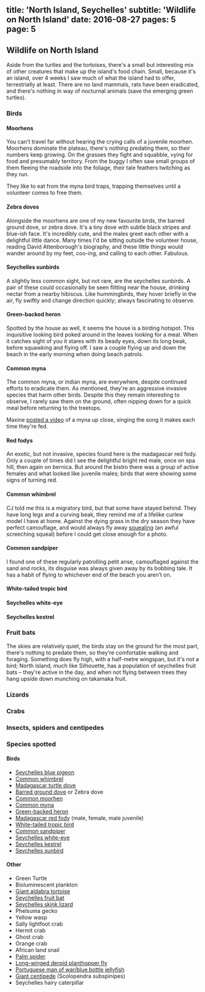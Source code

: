 title: 'North Island, Seychelles'
subtitle: 'Wildlife on North Island'
date: 2016-08-27
pages: 5
page: 5
---

## Wildlife on North Island

Aside from the turtles and the tortoises, there's a small but interesting mix of other creatures that make up the island's food chain. Small, because it's an island, over 4 weeks I saw much of what the island had to offer, terrestrially at least. There are no land mammals, rats have been eradicated, and there's nothing in way of nocturnal animals (save the emerging green turtles).

### Birds

#### Moorhens

You can't travel far without hearing the crying calls of a juvenile moorhen. Moorhens dominate the plateau, there's nothing predating them, so their numbers keep growing. On the grasses they fight and squabble, vying for food and presumably territory. From the buggy I often saw small groups of them fleeing the roadside into the foliage, their tale feathers twitching as they run.

They like to eat from the myna bird traps, trapping themselves until a volunteer comes to free them.

#### Zebra doves

Alongside the moorhens are one of my new favourite birds, the barred ground dove, or zebra dove. It's a tiny dove with subtle black stripes and blue-ish face. It's incredibly cute, and the males greet each other with a delightful little dance. Many times I'd be sitting outside the volunteer house, reading David Attenborough's biography, and these little things would wander around by my feet, coo-ing, and calling to each other. Fabulous.

#### Seychelles sunbirds

A slightly less common sight, but not rare, are the seychelles sunbirds. A pair of these could occasionally be seen flitting near the house, drinking nectar from a nearby hibiscus. Like hummingbirds, they hover briefly in the air, fly swiftly and change direction quickly; always fascinating to observe.

#### Green-backed heron

Spotted by the house as well, it seems the house is a birding hotspot. This inquisitive looking bird poked around in the leaves looking for a meal. When it catches sight of you it stares with its beady eyes, down its long beak, before squawking and flying off. I saw a couple flying up and down the beach in the early morning when doing beach patrols.

#### Common myna

The common myna, or indian myna, are everywhere, despite continued efforts to eradicate them. As mentioned, they're an aggressive invasive species that harm other birds. Despite this they remain interesting to observe, I rarely saw them on the ground, often nipping down for a quick meal before returning to the treetops.

Maxine [posted a video](https://www.instagram.com/p/BJPsmxmBO42/) of a myna up close, singing the song it makes each time they're fed.

#### Red fodys

An exotic, but not invasive, species found here is the madagascar red fody. Only a couple of times did I see the delightful bright red male, once on spa hill, then again on bernica. But around the bistro there was a group of active females and what looked like juvenile males; birds that were showing some signs of turning red.

#### Common whimbrel

CJ told me this is a migratory bird, but that some have stayed behind. They have long legs and a curving beak, they remind me of a lifelike curlew model I have at home. Against the dying grass in the dry season they have perfect camouflage, and would always fly away [squealing](http://www.audubon.org/field-guide/bird/whimbrel) (an awful screeching squeal) before I could get close enough for a photo.

#### Common sandpiper

I found one of these regularly patrolling petit anse, camouflaged against the sand and rocks, its disguise was always given away by its bobbing tale. It has a habit of flying to whichever end of the beach you aren’t on.

#### White-tailed tropic bird


#### Seychelles white-eye

#### Seychelles kestrel


### Fruit bats

The skies are relatively quiet, the birds stay on the ground for the most part, there's nothing to predate them, so they’re comfortable walking and foraging. Something does fly high, with a half-metre wingspan, but it's not a bird; North Island, much like Silhouette, has a population of seychelles fruit bats – they're active in the day, and when not flying between trees they hang upside down munching on takamaka fruit.

### Lizards

### Crabs

### Insects, spiders and centipedes

### Species spotted

#### Birds
* [Seychelles blue pigeon](https://en.wikipedia.org/wiki/Seychelles_blue_pigeon)
* [Common whimbrel](https://en.wikipedia.org/wiki/Whimbrel)
* [Madagascar turtle dove](https://en.wikipedia.org/wiki/Malagasy_turtle_dove)
* [Barred ground dove](https://en.wikipedia.org/wiki/Zebra_dove) or Zebra dove
* [Common moorhen](https://en.wikipedia.org/wiki/Moorhen)
* [Common myna](https://en.wikipedia.org/wiki/Common_myna)
* [Green-backed heron](https://en.wikipedia.org/wiki/Green-backed_heron)
* [Madagascar red fody](https://en.wikipedia.org/wiki/Red_fody) (male, female, male juvenile)
* [White-tailed tropic bird](https://en.wikipedia.org/wiki/White-tailed_tropicbird)
* [Common sandpiper](https://en.wikipedia.org/wiki/Common_sandpiper)
* [Seychelles white-eye](https://en.wikipedia.org/wiki/Seychelles_white-eye)
* [Seychelles kestrel](https://en.wikipedia.org/wiki/Seychelles_kestrel)
* [Seychelles sunbird](https://en.wikipedia.org/wiki/Seychelles_sunbird)

#### Other
* Green Turtle
* Bioluminescent plankton
* [Giant aldabra tortoise](https://en.wikipedia.org/wiki/Aldabra_giant_tortoise)
* [Seychelles fruit bat](https://en.wikipedia.org/wiki/Seychelles_fruit_bat)
* [Seychelles skink lizard](https://en.wikipedia.org/wiki/Seychelles_skink)
* Phelsuma gecko
* Yellow wasp
* Sally lightfoot crab
* Hermit crab
* Ghost crab
* Orange crab
* African land snail
* [Palm spider](https://en.wikipedia.org/wiki/Nephila_inaurata)
* [Long-winged derpid planthopper fly](http://sinobug.tumblr.com/post/33474978258/long-winged-derbid-planthoppers-derbidae-these)
* [Portuguese man of war/blue bottle jellyfish](https://en.wikipedia.org/wiki/Portuguese_man_o%27_war)
* [Giant centipede](https://en.wikipedia.org/wiki/Scolopendra_subspinipes) (Scolopendra subspinipes)
* Seychelles hairy caterpillar
